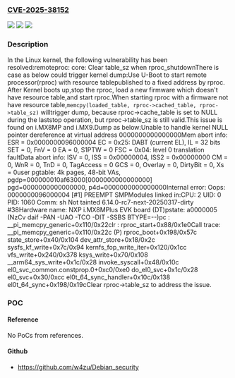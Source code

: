 ### [CVE-2025-38152](https://cve.mitre.org/cgi-bin/cvename.cgi?name=CVE-2025-38152)
![](https://img.shields.io/static/v1?label=Product&message=Linux&color=blue)
![](https://img.shields.io/static/v1?label=Version&message=9dc9507f1880fb6225e3e058cb5219b152cbf198%3C%206e66bca8cd51ebedd5d32426906a38e4a3c69c5f%20&color=brighgreen)
![](https://img.shields.io/static/v1?label=Vulnerability&message=n%2Fa&color=brighgreen)

### Description

In the Linux kernel, the following vulnerability has been resolved:remoteproc: core: Clear table_sz when rproc_shutdownThere is case as below could trigger kernel dump:Use U-Boot to start remote processor(rproc) with resource tablepublished to a fixed address by rproc. After Kernel boots up,stop the rproc, load a new firmware which doesn't have resource table,and start rproc.When starting rproc with a firmware not have resource table,`memcpy(loaded_table, rproc->cached_table, rproc->table_sz)` willtrigger dump, because rproc->cache_table is set to NULL during the laststop operation, but rproc->table_sz is still valid.This issue is found on i.MX8MP and i.MX9.Dump as below:Unable to handle kernel NULL pointer dereference at virtual address 0000000000000000Mem abort info:  ESR = 0x0000000096000004  EC = 0x25: DABT (current EL), IL = 32 bits  SET = 0, FnV = 0  EA = 0, S1PTW = 0  FSC = 0x04: level 0 translation faultData abort info:  ISV = 0, ISS = 0x00000004, ISS2 = 0x00000000  CM = 0, WnR = 0, TnD = 0, TagAccess = 0  GCS = 0, Overlay = 0, DirtyBit = 0, Xs = 0user pgtable: 4k pages, 48-bit VAs, pgdp=000000010af63000[0000000000000000] pgd=0000000000000000, p4d=0000000000000000Internal error: Oops: 0000000096000004 [#1] PREEMPT SMPModules linked in:CPU: 2 UID: 0 PID: 1060 Comm: sh Not tainted 6.14.0-rc7-next-20250317-dirty #38Hardware name: NXP i.MX8MPlus EVK board (DT)pstate: a0000005 (NzCv daif -PAN -UAO -TCO -DIT -SSBS BTYPE=--)pc : __pi_memcpy_generic+0x110/0x22clr : rproc_start+0x88/0x1e0Call trace: __pi_memcpy_generic+0x110/0x22c (P) rproc_boot+0x198/0x57c state_store+0x40/0x104 dev_attr_store+0x18/0x2c sysfs_kf_write+0x7c/0x94 kernfs_fop_write_iter+0x120/0x1cc vfs_write+0x240/0x378 ksys_write+0x70/0x108 __arm64_sys_write+0x1c/0x28 invoke_syscall+0x48/0x10c el0_svc_common.constprop.0+0xc0/0xe0 do_el0_svc+0x1c/0x28 el0_svc+0x30/0xcc el0t_64_sync_handler+0x10c/0x138 el0t_64_sync+0x198/0x19cClear rproc->table_sz to address the issue.

### POC

#### Reference
No PoCs from references.

#### Github
- https://github.com/w4zu/Debian_security

